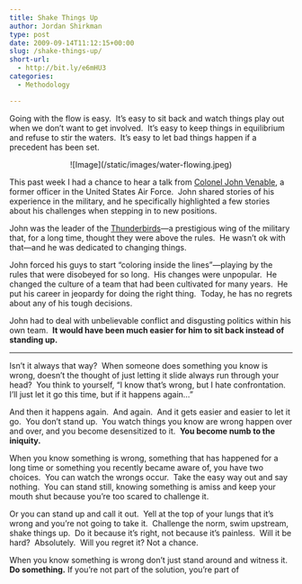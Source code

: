 ```yaml
---
title: Shake Things Up
author: Jordan Shirkman
type: post
date: 2009-09-14T11:12:15+00:00
slug: /shake-things-up/
short-url:
  - http://bit.ly/e6mHU3
categories:
  - Methodology

---
```

Going with the flow is easy.  It’s easy to sit back and watch things play out when we don’t want to get involved.  It’s easy to keep things in equilibrium and refuse to stir the waters.  It’s easy to let bad things happen if a precedent has been set.

<p style="text-align:center;">
  ![Image](/static/images/water-flowing.jpeg)
</p>

This past week I had a chance to hear a talk from [Colonel John Venable](http://www.cancer.org/docroot/NWS/content/NWS_2_1x_Air_Force_Pilot_Beats_Cancer.asp), a former officer in the United States Air Force.  John shared stories of his experience in the military, and he specifically highlighted a few stories about his challenges when stepping in to new positions.

John was the leader of the [Thunderbirds](http://thunderbirdsalumni.org/news/documents/VIP_2000.pdf)—a prestigious wing of the military that, for a long time, thought they were above the rules.  He wasn’t ok with that—and he was dedicated to changing things.

John forced his guys to start “coloring inside the lines”—playing by the rules that were disobeyed for so long.  His changes were unpopular.  He changed the culture of a team that had been cultivated for many years.  He put his career in jeopardy for doing the right thing.  Today, he has no regrets about any of his tough decisions.

John had to deal with unbelievable conflict and disgusting politics within his own team.  **It would have been much easier for him to sit back instead of standing up.**

 ****

Isn’t it always that way?  When someone does something you know is wrong, doesn’t the thought of just letting it slide always run through your head?  You think to yourself, “I know that’s wrong, but I hate confrontation.  I’ll just let it go this time, but if it happens again…”

And then it happens again.  And again.  And it gets easier and easier to let it go.  You don’t stand up.  You watch things you know are wrong happen over and over, and you become desensitized to it.  **You become numb to the iniquity.**

When you know something is wrong, something that has happened for a long time or something you recently became aware of, you have two choices.  You can watch the wrongs occur.  Take the easy way out and say nothing.  You can stand still, knowing something is amiss and keep your mouth shut because you’re too scared to challenge it.

Or you can stand up and call it out.  Yell at the top of your lungs that it’s wrong and you’re not going to take it.  Challenge the norm, swim upstream, shake things up.  Do it because it’s right, not because it’s painless.  Will it be hard?  Absolutely.  Will you regret it? Not a chance.

When you know something is wrong don’t just stand around and witness it.  **Do something.** If you’re not part of the solution, you’re part of
